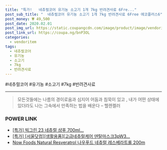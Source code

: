```yaml
--- 
title: "특가!   네츄럴코어 유기농 소고기 1개 7kg 반려견사료 6Fre..." 
post_sub_title: "  네츄럴코어 유기농 소고기 1개 7kg 반려견사료 6Free 에코플러스6" 
post_money: ₩ 49,500 
post_date: 2020.02.01 
post_img_url: https://static.coupangcdn.com/image/product/image/vendoritem/2018/11/20/3847399560/a725403b-2473-423d-8c8f-09e76a362778.jpg 
post_link_url: https://coupa.ng/bnP3OL 
categories: 
  - vendoritem 
tags: 
  - 네츄럴코어 
  - 유기농 
  - 소고기 
  - 7kg 
  - 반려견사료 
--- 
```

  #네츄럴코어 #유기농 #소고기 #7kg #반려견사료 
<hr> 

> 모든것들에는 나름의 경이로움과 심지어 어둠과 침묵이 있고 , 내가 어떤 상태에 있더라도 나는 그속에서 만족하는 법을 배운다 – 헬렌켈러 


### POWER LINK

* <a href="https://blog.naver.com/an0733/221791461623" target="_blank">[특가] 빅그린 23 네츄럴 샴푸 700ml...</a>
* <a href="https://blog.naver.com/santokki14/221792413264" target="_blank">[특가] [서울닷컴][생활용품][고급네츄럴케어 덴탈마스크3pW3...</a>
* <a href="https://blog.naver.com/santokki14/221787751397" target="_blank">Now Foods Natural Resveratrol 나우푸드 네츄럴 레스베라트롤 200m</a>

